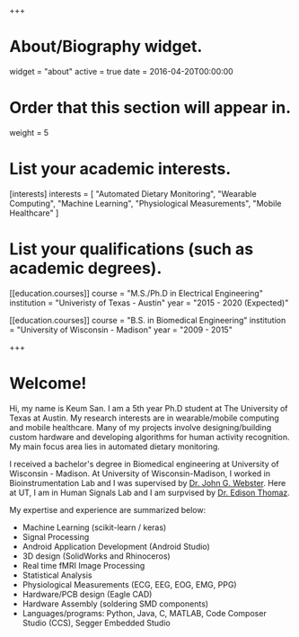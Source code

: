 +++
# About/Biography widget.
widget = "about"
active = true
date = 2016-04-20T00:00:00

# Order that this section will appear in.
weight = 5

# List your academic interests.
[interests]
  interests = [
      "Automated Dietary Monitoring",
    "Wearable Computing",
    "Machine Learning",
    "Physiological Measurements",
    "Mobile Healthcare"
  ]
  
# List your qualifications (such as academic degrees).
[[education.courses]]
  course = "M.S./Ph.D in Electrical Engineering"
  institution = "Univeristy of Texas - Austin"
  year = "2015 - 2020 (Expected)"

[[education.courses]]
  course = "B.S. in Biomedical Engineering"
  institution = "University of Wisconsin - Madison"
  year = "2009 - 2015"
 
+++

# Welcome!

Hi, my name is Keum San. I am a 5th year Ph.D student at The University of Texas at Austin. My research interests are in wearable/mobile computing and mobile healthcare. Many of my projects involve designing/building custom hardware and developing algorithms for human activity recognition. My main focus area lies in automated dietary monitoring.

I received a bachelor's degree in Biomedical engineering at University of Wisconsin - Madison. At University of Wisconsin-Madison, I worked in Bioinstrumentation Lab and I was supervised by [Dr. John G. Webster](https://directory.engr.wisc.edu/display.php/faculty/webster_john?page=bme&search=faculty&item=webster_john). Here at UT, I am in Human Signals Lab and I am surpvised by [Dr. Edison Thomaz](http://users.ece.utexas.edu/~ethomaz/).

My expertise and experience are summarized below:

* Machine Learning (scikit-learn / keras)
* Signal Processing
* Android Application Development (Android Studio)
* 3D design (SolidWorks and Rhinoceros)
* Real time fMRI Image Processing
* Statistical Analysis
* Physiological Measurements (ECG, EEG, EOG, EMG, PPG)
* Hardware/PCB design (Eagle CAD)
* Hardware Assembly (soldering SMD components)
* Languages/programs: Python, Java, C, MATLAB, Code Composer Studio (CCS), Segger Embedded Studio 
